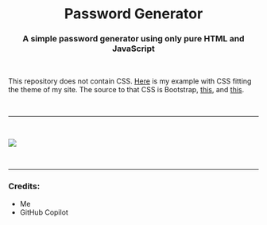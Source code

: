 <h1 align="center">Password Generator</h1>
<h3 align="center">A simple password generator using only pure HTML and JavaScript</h3>

<br>

<p align="left">This repository does not contain CSS. <a href="https://mingsutilities.com/web-tools/pw-gen">Here</a> is my example with CSS fitting the theme of my site. The source to that CSS is Bootstrap, <a href="https://cdn.mingsutilities.com/utilities/web-tools/pw-gen/main.css">this</a>, and <a href="https://cdn.mingsutilities.com/utilities/css/main.css">this</a>.</p>

&nbsp;
___
&nbsp;

<img align="center" src="https://cdn.mingsutilities.com/utilities/web-tools/pw-gen/imgs/cover.png">

&nbsp;
___
<h3 align="left">Credits:</h3>
<ul>
    <li>Me</li>
    <li>GitHub Copilot</li>
</ul>

